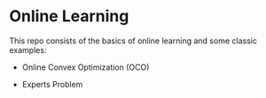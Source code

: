 # Online Learning

This repo consists of the basics of online learning and some classic examples:

- Online Convex Optimization (OCO)

- Experts Problem
